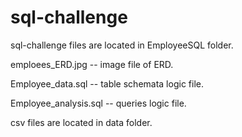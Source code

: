 # sql-challenge


sql-challenge files are located in EmployeeSQL folder.


emploees_ERD.jpg -- image file of ERD.

Employee_data.sql --  table schemata logic file.

Employee_analysis.sql -- queries logic file.


csv files are located in data folder. 
